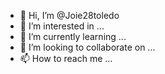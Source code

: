 - 👋 Hi, I’m @Joie28toledo
- 👀 I’m interested in ...
- 🌱 I’m currently learning ...
- 💞️ I’m looking to collaborate on ...
- 📫 How to reach me ...

<!---
Joie28toledo/Joie28toledo is a ✨ special ✨ repository because its `README.md` (this file) appears on your GitHub profile.
You can click the Preview link to take a look at your changes.
--->

